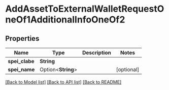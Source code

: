 # AddAssetToExternalWalletRequestOneOf1AdditionalInfoOneOf2

## Properties

Name | Type | Description | Notes
------------ | ------------- | ------------- | -------------
**spei_clabe** | **String** |  | 
**spei_name** | Option<**String**> |  | [optional]

[[Back to Model list]](../README.md#documentation-for-models) [[Back to API list]](../README.md#documentation-for-api-endpoints) [[Back to README]](../README.md)


